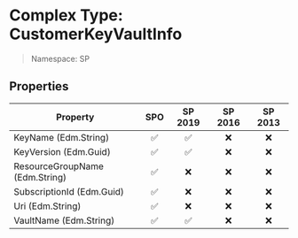 # Complex Type: CustomerKeyVaultInfo

> Namespace: SP

## Properties

Property | SPO | SP 2019 | SP 2016 | SP 2013
----------|:---:|:-------:|:-------:|:-------:
KeyName (Edm.String) | ✅ | ✅ | ❌ | ❌
KeyVersion (Edm.Guid) | ✅ | ✅ | ❌ | ❌
ResourceGroupName (Edm.String) | ✅ | ❌ | ❌ | ❌
SubscriptionId (Edm.Guid) | ✅ | ❌ | ❌ | ❌
Uri (Edm.String) | ✅ | ❌ | ❌ | ❌
VaultName (Edm.String) | ✅ | ✅ | ❌ | ❌